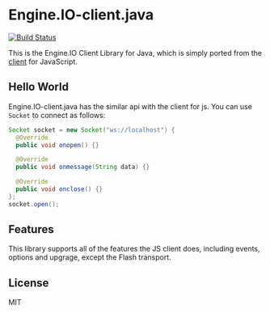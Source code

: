 # Engine.IO-client.java
[![Build Status](https://travis-ci.org/nkzawa/engine.io-client.java.png?branch=master)](https://travis-ci.org/nkzawa/engine.io-client.java)

This is the Engine.IO Client Library for Java, which is simply ported from the [client](https://github.com/LearnBoost/engine.io-client) for JavaScript.

## Hello World
Engine.IO-client.java has the similar api with the client for js. You can use `Socket` to connect as follows:

```java
Socket socket = new Socket("ws://localhost") {
  @Override
  public void onopen() {}

  @Override
  public void onmessage(String data) {}

  @Override
  public void onclose() {}
};
socket.open();
```

## Features
This library supports all of the features the JS client does, including events, options and upgrage, except the Flash transport.

## License

MIT

